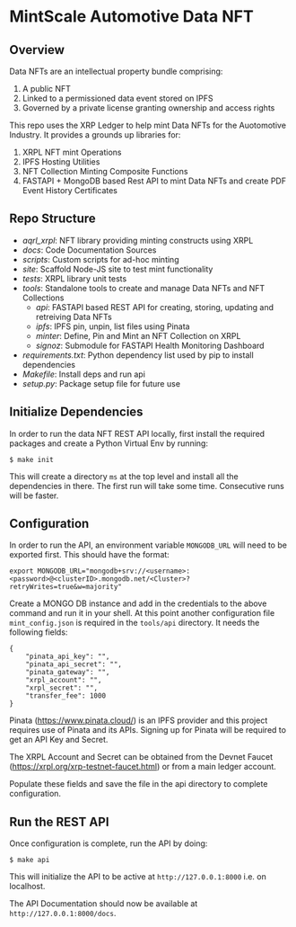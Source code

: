 # MintScale Automotive Data NFT

## Overview

Data NFTs are an intellectual property bundle comprising:

1. A public NFT
2. Linked to a permissioned data event stored on IPFS
3. Governed by a private license granting ownership and access rights

This repo uses the XRP Ledger to help mint Data NFTs for the Auotomotive Industry. It provides a grounds up libraries for:

1. XRPL NFT mint Operations
2. IPFS Hosting Utilities
3. NFT Collection Minting Composite Functions
4. FASTAPI + MongoDB based Rest API to mint Data NFTs and create PDF Event History Certificates

## Repo Structure

- *aqrl_xrpl*: NFT library providing minting constructs using XRPL
- *docs*: Code Documentation Sources
- *scripts*: Custom scripts for ad-hoc minting
- *site*: Scaffold Node-JS site to test mint functionality
- *tests*: XRPL library unit tests
- *tools*: Standalone tools to create and manage Data NFTs and NFT Collections
    - *api*: FASTAPI based REST API for creating, storing, updating and retreiving Data NFTs
    - *ipfs*: IPFS pin, unpin, list files using Pinata
    - *minter*: Define, Pin and Mint an NFT Collection on XRPL
    - *signoz*: Submodule for FASTAPI Health Monitoring Dashboard
- *requirements.txt*: Python dependency list used by pip to install dependencies
- *Makefile*: Install deps and run api
- *setup.py*: Package setup file for future use


## Initialize Dependencies

In order to run the data NFT REST API locally, first install the required packages and create a Python Virtual Env by running:
    
    $ make init

This will create a directory `ms` at the top level and install all the dependencies in there. The first run will take some time. Consecutive runs will be faster.

## Configuration

In order to run the API, an environment variable `MONGODB_URL` will need to be exported first. This should have the format:

```
export MONGODB_URL="mongodb+srv://<username>:<password>@<clusterID>.mongodb.net/<Cluster>?retryWrites=true&w=majority"
```

Create a MONGO DB instance and add in the credentials to the above command and run it in your shell. At this point another configuration file `mint_config.json` is required in the `tools/api` directory. It needs the following fields:

```
{
    "pinata_api_key": "",
    "pinata_api_secret": "",
    "pinata_gateway": "",
    "xrpl_account": "",
    "xrpl_secret": "",
    "transfer_fee": 1000
}
```

Pinata (https://www.pinata.cloud/) is an IPFS provider and this project requires use of Pinata and its APIs. Signing up for Pinata will be required to get an API Key and Secret.

The XRPL Account and Secret can be obtained from the Devnet Faucet (https://xrpl.org/xrp-testnet-faucet.html) or from a main ledger account.

Populate these fields and save the file in the api directory to complete configuration.

## Run the REST API

Once configuration is complete, run the API by doing:

    $ make api

This will initialize the API to be active at `http://127.0.0.1:8000` i.e. on localhost.

The API Documentation should now be available at `http://127.0.0.1:8000/docs`.